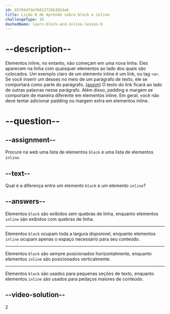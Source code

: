 ```yaml
---
id: 6570447de7b02272663824e0
title: Lição B de Aprenda sobre block e inline
challengeType: 15
dashedName: learn-block-and-inline-lesson-b
---
```


# --description--

Elementos inline, no entanto, não começam em uma nova linha. Eles aparecem na linha com quaisquer elementos ao lado dos quais são colocados. Um exemplo claro de um elemento inline é um link, ou tag `<a>`. Se você inserir um desses no meio de um parágrafo de texto, ele se comportará como parte do parágrafo. <a  href="https://www.freecodecamp.org/" target="_blank">(assim)</a> O texto do link ficará ao lado de outras palavras nesse parágrafo. Além disso, padding e margem se comportam de maneira diferente em elementos inline. Em geral, você não deve tentar adicionar padding ou margem extra em elementos inline.

# --question--

## --assignment--

Procure na web uma lista de elementos `block` e uma lista de elementos `inline`.

## --text--

Qual é a diferença entre um elemento `block` e um elemento `inline`?

## --answers--

Elementos `block` são exibidos sem quebras de linha, enquanto elementos `inline` são exibidos com quebras de linha.

---

Elementos `block` ocupam toda a largura disponível, enquanto elementos `inline` ocupam apenas o espaço necessário para seu conteúdo.

---

Elementos `block` são sempre posicionados horizontalmente, enquanto elementos `inline` são posicionados verticalmente.

---

Elementos `block` são usados para pequenas seções de texto, enquanto elementos `inline` são usados para pedaços maiores de conteúdo.


## --video-solution--

2
